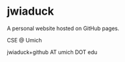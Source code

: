 # jwiaduck

A personal website hosted on GitHub pages.

CSE @ Umich

jwiaduck+github AT umich DOT edu
